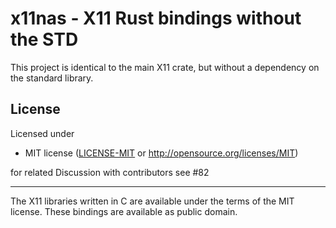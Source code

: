 # x11nas - X11 Rust bindings without the STD

This project is identical to the main X11 crate, but without a dependency on the standard library.

## License

Licensed under 

 * MIT license
   ([LICENSE-MIT](LICENSE-MIT) or http://opensource.org/licenses/MIT)

  for related Discussion with contributors see #82


--- 
The X11 libraries written in C are available under the terms of the MIT license.
These bindings are available as public domain.
